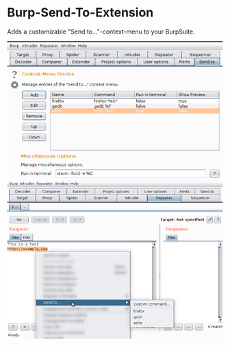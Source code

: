 # Burp-Send-To-Extension

Adds a customizable "Send to..."-context-menu to your BurpSuite.

![Burp-Send-To-Extension Tab](images/burp-send-to-extension-tab.png)
![Burp-Send-To-Extension Context-Menu](images/burp-send-to-extension-context-menu.png)